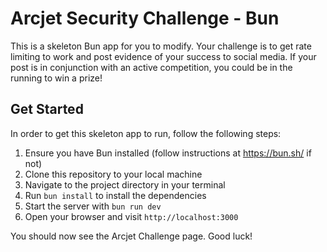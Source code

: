 # Arcjet Security Challenge - Bun

This is a skeleton Bun app for you to modify. Your challenge is to get rate limiting to work and post evidence of your success to social media. If your post is in conjunction with an active competition, you could be in the running to win a prize!

## Get Started

In order to get this skeleton app to run, follow the following steps:

1. Ensure you have Bun installed (follow instructions at https://bun.sh/ if not)
2. Clone this repository to your local machine
3. Navigate to the project directory in your terminal
4. Run `bun install` to install the dependencies
5. Start the server with `bun run dev`
6. Open your browser and visit `http://localhost:3000`

You should now see the Arcjet Challenge page. Good luck!